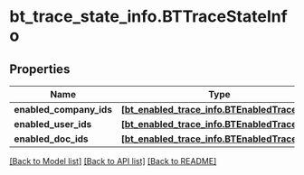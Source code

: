# bt_trace_state_info.BTTraceStateInfo

## Properties
Name | Type | Description | Notes
------------ | ------------- | ------------- | -------------
**enabled_company_ids** | [**[bt_enabled_trace_info.BTEnabledTraceInfo]**](BTEnabledTraceInfo.md) |  | [optional] 
**enabled_user_ids** | [**[bt_enabled_trace_info.BTEnabledTraceInfo]**](BTEnabledTraceInfo.md) |  | [optional] 
**enabled_doc_ids** | [**[bt_enabled_trace_info.BTEnabledTraceInfo]**](BTEnabledTraceInfo.md) |  | [optional] 

[[Back to Model list]](../README.md#documentation-for-models) [[Back to API list]](../README.md#documentation-for-api-endpoints) [[Back to README]](../README.md)


